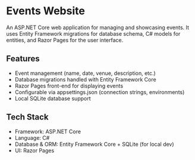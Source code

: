 # Events Website

An ASP.NET Core web application for managing and showcasing events. It uses Entity Framework migrations for database schema, C# models for entities, and Razor Pages for the user interface.

## Features
- Event management (name, date, venue, description, etc.)
- Database migrations handled with Entity Framework Core
- Razor Pages front-end for displaying events
- Configurable via appsettings.json (connection strings, environments)
- Local SQLite database support

## Tech Stack
- Framework: ASP.NET Core
- Language: C#
- Database & ORM: Entity Framework Core + SQLite (for local dev)
- UI: Razor Pages


